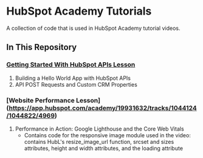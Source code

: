 # HubSpot Academy Tutorials

A collection of code that is used in HubSpot Academy tutorial videos.

## In This Repository

### [Getting Started With HubSpot APIs Lesson](https://app.hubspot.com/l/academy/tracks/71/592/2963)
1. Building a Hello World App with HubSpot APIs
2. API POST Requests and Custom CRM Properties

### [Website Performance Lesson] (https://app.hubspot.com/academy/19931632/tracks/1044124/1044822/4969)
1. Performance in Action: Google Lighthouse and the Core Web Vitals
    - Contains code for the responsive image module used in the video: contains HubL's resize_image_url function, srcset and sizes attributes, height and width attributes, and the loading attribute

